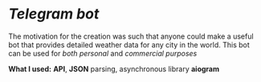 # *Telegram bot*
The motivation for the creation was such that anyone could make a useful bot that provides detailed weather data for any city in the world. This bot can be used for *both personal* and *commercial purposes*

**What I used:** **API**, **JSON** parsing, asynchronous library **aiogram**
